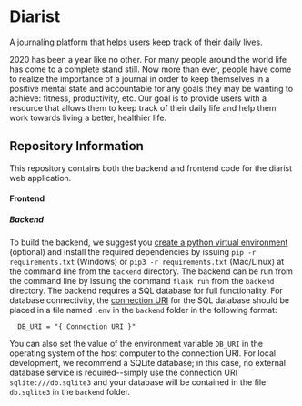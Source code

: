 # Diarist
A journaling platform that helps users keep track of their daily lives.

2020 has been a year like no other. For many people around the world life has come to a complete stand still. Now more than ever, people have come to realize the importance of a journal in order to keep themselves in a positive mental state and accountable for any goals they may be wanting to achieve: fitness, productivity, etc. Our goal is to provide users with a resource that allows them to keep track of their daily life and help them work towards living a better, healthier life.

## Repository Information
This repository contains both the backend and frontend code for the diarist web application.

#### Frontend

##### Backend
To build the backend, we suggest you [create a python virtual environment](https://packaging.python.org/guides/installing-using-pip-and-virtual-environments/) (optional) and install the required dependencies by issuing `pip -r requirements.txt` (Windows) or `pip3 -r requirements.txt` (Mac/Linux) at the command line from the `backend` directory. The backend can be run from the command line by issuing the command `flask run` from the `backend` directory. The backend requires a SQL database for full functionality. For database connectivity, the [connection URI](https://flask-sqlalchemy.palletsprojects.com/en/2.x/config/#connection-uri-format) for the SQL database should be placed in a file named `.env` in the `backend` folder in the following format: 
```
  DB_URI = "{ Connection URI }"  
```
You can also set the value of the environment variable `DB_URI` in the operating system of the host computer to the connection URI. For local development, we recommend a SQLite database; in this case, no external database service is required--simply use the connection URI `sqlite:///db.sqlite3` and your database will be contained in the file `db.sqlite3` in the `backend` folder.
